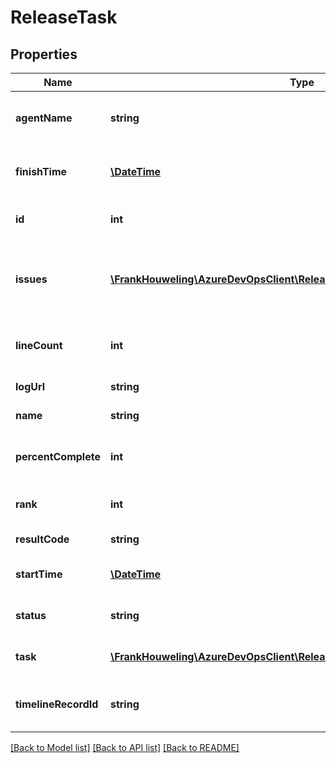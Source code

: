 # ReleaseTask

## Properties
Name | Type | Description | Notes
------------ | ------------- | ------------- | -------------
**agentName** | **string** | Agent name on which task executed. | [optional] 
**finishTime** | [**\DateTime**](\DateTime.md) | Finish time of the release task. | [optional] 
**id** | **int** | ID of the release task. | [optional] 
**issues** | [**\FrankHouweling\AzureDevOpsClient\Release\Model\Issue[]**](Issue.md) | List of issues occurred while execution of task. | [optional] 
**lineCount** | **int** | Number of lines log release task has. | [optional] 
**logUrl** | **string** | Log URL of the task. | [optional] 
**name** | **string** | Name of the task. | [optional] 
**percentComplete** | **int** | Task execution complete precent. | [optional] 
**rank** | **int** | Rank of the release task. | [optional] 
**resultCode** | **string** | Result code of the task. | [optional] 
**startTime** | [**\DateTime**](\DateTime.md) | ID of the release task. | [optional] 
**status** | **string** | Status of release task. | [optional] 
**task** | [**\FrankHouweling\AzureDevOpsClient\Release\Model\WorkflowTaskReference**](WorkflowTaskReference.md) | Workflow task reference. | [optional] 
**timelineRecordId** | **string** | Timeline record ID of the release task. | [optional] 

[[Back to Model list]](../README.md#documentation-for-models) [[Back to API list]](../README.md#documentation-for-api-endpoints) [[Back to README]](../README.md)


